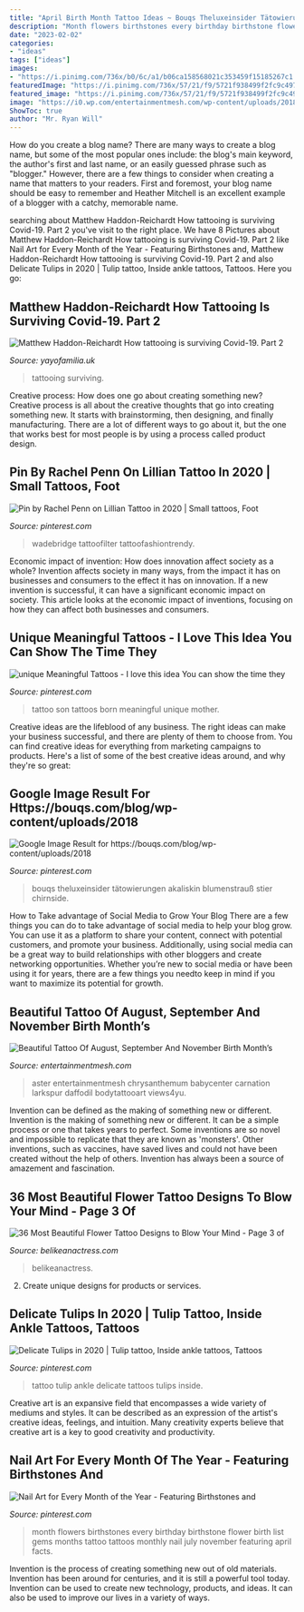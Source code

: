 ```yaml
---
title: "April Birth Month Tattoo Ideas ~ Bouqs Theluxeinsider Tätowierungen Akaliskin Blumenstrauß Stier Chirnside"
description: "Month flowers birthstones every birthday birthstone flower birth list gems months tattoo tattoos monthly nail july november featuring april facts"
date: "2023-02-02"
categories:
- "ideas"
tags: ["ideas"]
images:
- "https://i.pinimg.com/736x/b0/6c/a1/b06ca158568021c353459f15185267c1.jpg"
featuredImage: "https://i.pinimg.com/736x/57/21/f9/5721f938499f2fc9c4970ce46ce2b968.jpg"
featured_image: "https://i.pinimg.com/736x/57/21/f9/5721f938499f2fc9c4970ce46ce2b968.jpg"
image: "https://i0.wp.com/entertainmentmesh.com/wp-content/uploads/2018/04/Beautiful-Tattoo-Of-August-September-And-November-Birth-Months-Flowers.jpg?ssl=1"
ShowToc: true
author: "Mr. Ryan Will"
---
```



How do you create a blog name?
There are many ways to create a blog name, but some of the most popular ones include: the blog's main keyword, the author's first and last name, or an easily guessed phrase such as "blogger." However, there are a few things to consider when creating a name that matters to your readers. First and foremost, your blog name should be easy to remember and Heather Mitchell is an excellent example of a blogger with a catchy, memorable name.

	

		
searching about Matthew Haddon-Reichardt How tattooing is surviving Covid-19. Part 2 you've visit to the right place. We have 8 Pictures about Matthew Haddon-Reichardt How tattooing is surviving Covid-19. Part 2 like Nail Art for Every Month of the Year - Featuring Birthstones and, Matthew Haddon-Reichardt How tattooing is surviving Covid-19. Part 2 and also Delicate Tulips in 2020 | Tulip tattoo, Inside ankle tattoos, Tattoos. Here you go:
		
    
## Matthew Haddon-Reichardt How Tattooing Is Surviving Covid-19. Part 2

<img loading=lazy src="https://cdn.shopify.com/s/files/1/2156/7915/files/IMG_9714_large.JPG?v=1591204477" onerror="this.onerror=null;this.src='https://tse1.mm.bing.net/th?id=OIP.CFW93CdC_HLxGMMljmvk0gAAAA&amp;pid=15.1';" alt="Matthew Haddon-Reichardt How tattooing is surviving Covid-19. Part 2">

_Source: yayofamilia.uk_

>tattooing surviving. 

	

Creative process: How does one go about creating something new?
Creative process is all about the creative thoughts that go into creating something new. It starts with brainstorming, then designing, and finally manufacturing. There are a lot of different ways to go about it, but the one that works best for most people is by using a process called product design.

    
## Pin By Rachel Penn On Lillian Tattoo In 2020 | Small Tattoos, Foot

<img loading=lazy src="https://i.pinimg.com/736x/5e/7d/10/5e7d10f63ae7d3975d619505abed6af1.jpg" onerror="this.onerror=null;this.src='https://tse1.mm.bing.net/th?id=OIP.r4tpfRbSW0gCFqK1BUG28wHaHa&amp;pid=15.1';" alt="Pin by Rachel Penn on Lillian Tattoo in 2020 | Small tattoos, Foot">

_Source: pinterest.com_

>wadebridge tattoofilter tattoofashiontrendy. 

	

Economic impact of invention: How does innovation affect society as a whole?
Invention affects society in many ways, from the impact it has on businesses and consumers to the effect it has on innovation. If a new invention is successful, it can have a significant economic impact on society. This article looks at the economic impact of inventions, focusing on how they can affect both businesses and consumers.

    
## Unique Meaningful Tattoos - I Love This Idea You Can Show The Time They

<img loading=lazy src="https://i.pinimg.com/736x/f0/e9/93/f0e99372e86484d7dc398c2ab413bd9b.jpg" onerror="this.onerror=null;this.src='https://tse3.mm.bing.net/th?id=OIP.tEGrfN_6Frpqn91A46veVwHaFZ&amp;pid=15.1';" alt="unique Meaningful Tattoos - I love this idea You can show the time they">

_Source: pinterest.com_

>tattoo son tattoos born meaningful unique mother. 

	

Creative ideas are the lifeblood of any business. The right ideas can make your business successful, and there are plenty of them to choose from. You can find creative ideas for everything from marketing campaigns to products. Here's a list of some of the best creative ideas around, and why they're so great: 

    
## Google Image Result For Https://bouqs.com/blog/wp-content/uploads/2018

<img loading=lazy src="https://i.pinimg.com/736x/b0/6c/a1/b06ca158568021c353459f15185267c1.jpg" onerror="this.onerror=null;this.src='https://tse4.mm.bing.net/th?id=OIP.D4Ka93RXa9UtIARuRb7SxwHaR5&amp;pid=15.1';" alt="Google Image Result for https://bouqs.com/blog/wp-content/uploads/2018">

_Source: pinterest.com_

>bouqs theluxeinsider tätowierungen akaliskin blumenstrauß stier chirnside. 

	

How to Take advantage of Social Media to Grow Your Blog
There are a few things you can do to take advantage of social media to help your blog grow. You can use it as a platform to share your content, connect with potential customers, and promote your business. Additionally, using social media can be a great way to build relationships with other bloggers and create networking opportunities. Whether you’re new to social media or have been using it for years, there are a few things you needto keep in mind if you want to maximize its potential for growth.

    
## Beautiful Tattoo Of August, September And November Birth Month’s

<img loading=lazy src="https://i0.wp.com/entertainmentmesh.com/wp-content/uploads/2018/04/Beautiful-Tattoo-Of-August-September-And-November-Birth-Months-Flowers.jpg?ssl=1" onerror="this.onerror=null;this.src='https://tse2.mm.bing.net/th?id=OIP.5ZVMwLsHy3mWhfbUA43_GAHaFd&amp;pid=15.1';" alt="Beautiful Tattoo Of August, September And November Birth Month’s">

_Source: entertainmentmesh.com_

>aster entertainmentmesh chrysanthemum babycenter carnation larkspur daffodil bodytattooart views4yu. 

	

Invention can be defined as the making of something new or different.
Invention is the making of something new or different. It can be a simple process or one that takes years to perfect. Some inventions are so novel and impossible to replicate that they are known as 'monsters'. Other inventions, such as vaccines, have saved lives and could not have been created without the help of others. Invention has always been a source of amazement and fascination.

    
## 36 Most Beautiful Flower Tattoo Designs To Blow Your Mind - Page 3 Of

<img loading=lazy src="https://www.belikeanactress.com/wp-content/uploads/2019/04/carinsilver_44374298_426510654549640_499348423953096814_n-681x1024.jpg" onerror="this.onerror=null;this.src='https://tse3.mm.bing.net/th?id=OIP.vGG1PT6UlG2UQvE7XqCmqwHaLI&amp;pid=15.1';" alt="36 Most Beautiful Flower Tattoo Designs to Blow Your Mind - Page 3 of">

_Source: belikeanactress.com_

>belikeanactress. 

	

2. Create unique designs for products or services.

    
## Delicate Tulips In 2020 | Tulip Tattoo, Inside Ankle Tattoos, Tattoos

<img loading=lazy src="https://i.pinimg.com/736x/57/21/f9/5721f938499f2fc9c4970ce46ce2b968.jpg" onerror="this.onerror=null;this.src='https://tse2.mm.bing.net/th?id=OIP.0Cac1JH5AZuNovSc5zeGuAHaJ3&amp;pid=15.1';" alt="Delicate Tulips in 2020 | Tulip tattoo, Inside ankle tattoos, Tattoos">

_Source: pinterest.com_

>tattoo tulip ankle delicate tattoos tulips inside. 

	

Creative art is an expansive field that encompasses a wide variety of mediums and styles. It can be described as an expression of the artist's creative ideas, feelings, and intuition. Many creativity experts believe that creative art is a key to good creativity and productivity.

    
## Nail Art For Every Month Of The Year - Featuring Birthstones And

<img loading=lazy src="https://i.pinimg.com/736x/1e/fb/54/1efb5417de529e6f5be4e87b7ff01780.jpg" onerror="this.onerror=null;this.src='https://tse2.mm.bing.net/th?id=OIP._KpAsdRFDGHCBddkFbj3LAHaHa&amp;pid=15.1';" alt="Nail Art for Every Month of the Year - Featuring Birthstones and">

_Source: pinterest.com_

>month flowers birthstones every birthday birthstone flower birth list gems months tattoo tattoos monthly nail july november featuring april facts. 

	

Invention is the process of creating something new out of old materials. Invention has been around for centuries, and it is still a powerful tool today. Invention can be used to create new technology, products, and ideas. It can also be used to improve our lives in a variety of ways.

